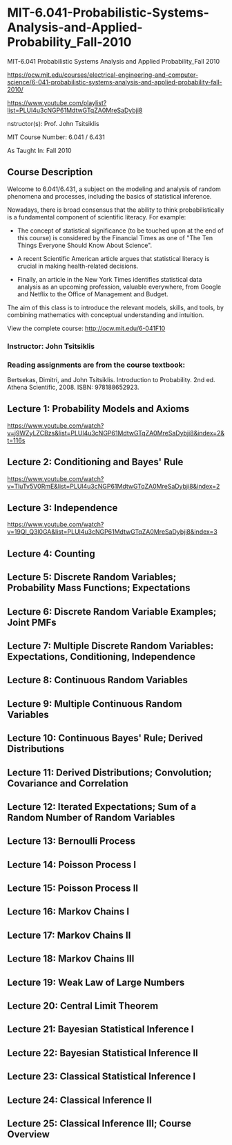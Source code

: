 # MIT-6.041-Probabilistic-Systems-Analysis-and-Applied-Probability_Fall-2010
MIT-6.041 Probabilistic Systems Analysis and Applied Probability_Fall 2010

https://ocw.mit.edu/courses/electrical-engineering-and-computer-science/6-041-probabilistic-systems-analysis-and-applied-probability-fall-2010/


https://www.youtube.com/playlist?list=PLUl4u3cNGP61MdtwGTqZA0MreSaDybji8


nstructor(s):
Prof. John Tsitsiklis

MIT Course Number:
6.041 / 6.431

As Taught In:
Fall 2010


## Course Description
Welcome to 6.041/6.431, a subject on the modeling and analysis of random phenomena and processes, including the basics of statistical inference. 

Nowadays, there is broad consensus that the ability to think probabilistically is a fundamental component of scientific literacy. For example:

- The concept of statistical significance (to be touched upon at the end of this course) is considered by the Financial Times as one of "The Ten Things Everyone Should Know About Science".

- A recent Scientific American article argues that statistical literacy is crucial in making health-related decisions.

- Finally, an article in the New York Times identifies statistical data analysis as an upcoming profession, valuable everywhere, from Google and Netflix to the Office of Management and Budget.

The aim of this class is to introduce the relevant models, skills, and tools, by combining mathematics with conceptual understanding and intuition.




View the complete course: http://ocw.mit.edu/6-041F10

### Instructor: John Tsitsiklis

### Reading assignments are from the course textbook:

Bertsekas, Dimitri, and John Tsitsiklis. Introduction to Probability. 2nd ed. Athena Scientific, 2008. ISBN: 978188652923.



## Lecture 1: Probability Models and Axioms

https://www.youtube.com/watch?v=j9WZyLZCBzs&list=PLUl4u3cNGP61MdtwGTqZA0MreSaDybji8&index=2&t=116s

## Lecture 2: Conditioning and Bayes' Rule

https://www.youtube.com/watch?v=TluTv5V0RmE&list=PLUl4u3cNGP61MdtwGTqZA0MreSaDybji8&index=2

## Lecture 3: Independence

https://www.youtube.com/watch?v=19Ql_Q3l0GA&list=PLUl4u3cNGP61MdtwGTqZA0MreSaDybji8&index=3

## Lecture 4: Counting

## Lecture 5: Discrete Random Variables; Probability Mass Functions; Expectations

## Lecture 6: Discrete Random Variable Examples; Joint PMFs

## Lecture 7: Multiple Discrete Random Variables: Expectations, Conditioning, Independence

## Lecture 8: Continuous Random Variables

## Lecture 9: Multiple Continuous Random Variables

## Lecture 10: Continuous Bayes' Rule; Derived Distributions

## Lecture 11: Derived Distributions; Convolution; Covariance and Correlation

## Lecture 12: Iterated Expectations; Sum of a Random Number of Random Variables

## Lecture 13: Bernoulli Process

## Lecture 14: Poisson Process I

## Lecture 15: Poisson Process II

## Lecture 16: Markov Chains I

## Lecture 17: Markov Chains II

## Lecture 18: Markov Chains III

## Lecture 19: Weak Law of Large Numbers

## Lecture 20: Central Limit Theorem

## Lecture 21: Bayesian Statistical Inference I

## Lecture 22: Bayesian Statistical Inference II

## Lecture 23: Classical Statistical Inference I

## Lecture 24: Classical Inference II

## Lecture 25: Classical Inference III; Course Overview



